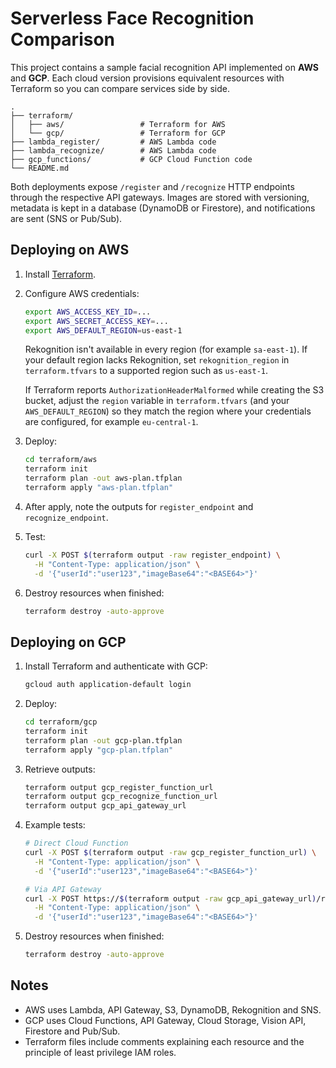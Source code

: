# Serverless Face Recognition Comparison

This project contains a sample facial recognition API implemented on **AWS** and **GCP**. Each cloud version provisions equivalent resources with Terraform so you can compare services side by side.

```
.
├── terraform/
│   ├── aws/                 # Terraform for AWS
│   └── gcp/                 # Terraform for GCP
├── lambda_register/         # AWS Lambda code
├── lambda_recognize/        # AWS Lambda code
├── gcp_functions/           # GCP Cloud Function code
└── README.md
```

Both deployments expose `/register` and `/recognize` HTTP endpoints through the respective API gateways. Images are stored with versioning, metadata is kept in a database (DynamoDB or Firestore), and notifications are sent (SNS or Pub/Sub).

## Deploying on AWS
1. Install [Terraform](https://www.terraform.io/downloads.html).
2. Configure AWS credentials:
    ```bash
    export AWS_ACCESS_KEY_ID=...
    export AWS_SECRET_ACCESS_KEY=...
    export AWS_DEFAULT_REGION=us-east-1
    ```
    Rekognition isn't available in every region (for example `sa-east-1`). If your
    default region lacks Rekognition, set `rekognition_region` in `terraform.tfvars`
    to a supported region such as `us-east-1`.

    If Terraform reports `AuthorizationHeaderMalformed` while creating the S3
    bucket, adjust the `region` variable in `terraform.tfvars` (and your
    `AWS_DEFAULT_REGION`) so they match the region where your credentials are
    configured, for example `eu-central-1`.
3. Deploy:
    ```bash
    cd terraform/aws
    terraform init
    terraform plan -out aws-plan.tfplan
    terraform apply "aws-plan.tfplan"
    ```
4. After apply, note the outputs for `register_endpoint` and `recognize_endpoint`.
5. Test:
    ```bash
    curl -X POST $(terraform output -raw register_endpoint) \
      -H "Content-Type: application/json" \
      -d '{"userId":"user123","imageBase64":"<BASE64>"}'
    ```
6. Destroy resources when finished:
    ```bash
    terraform destroy -auto-approve
    ```

## Deploying on GCP
1. Install Terraform and authenticate with GCP:
    ```bash
    gcloud auth application-default login
    ```
2. Deploy:
    ```bash
    cd terraform/gcp
    terraform init
    terraform plan -out gcp-plan.tfplan
    terraform apply "gcp-plan.tfplan"
    ```
3. Retrieve outputs:
    ```bash
    terraform output gcp_register_function_url
    terraform output gcp_recognize_function_url
    terraform output gcp_api_gateway_url
    ```
4. Example tests:
    ```bash
    # Direct Cloud Function
    curl -X POST $(terraform output -raw gcp_register_function_url) \
      -H "Content-Type: application/json" \
      -d '{"userId":"user123","imageBase64":"<BASE64>"}'

    # Via API Gateway
    curl -X POST https://$(terraform output -raw gcp_api_gateway_url)/register \
      -H "Content-Type: application/json" \
      -d '{"userId":"user123","imageBase64":"<BASE64>"}'
    ```
5. Destroy resources when finished:
    ```bash
    terraform destroy -auto-approve
    ```

## Notes
- AWS uses Lambda, API Gateway, S3, DynamoDB, Rekognition and SNS.
- GCP uses Cloud Functions, API Gateway, Cloud Storage, Vision API, Firestore and Pub/Sub.
- Terraform files include comments explaining each resource and the principle of least privilege IAM roles.
